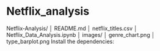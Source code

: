 # Netflix_analysis
Netflix-Analysis/
│   README.md
│   netflix_titles.csv
│   Netflix_Data_Analysis.ipynb
│   images/
│      genre_chart.png
│      type_barplot.png
Install the dependencies:
<pip install pandas matplotlib seaborn>
